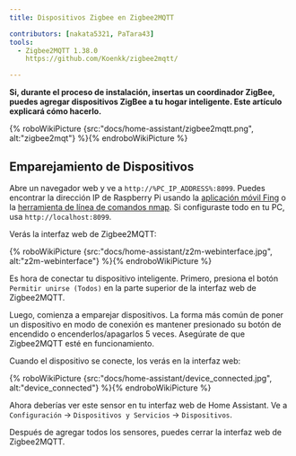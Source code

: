```yaml
---
title: Dispositivos Zigbee en Zigbee2MQTT

contributors: [nakata5321, PaTara43]
tools:
  - Zigbee2MQTT 1.38.0
    https://github.com/Koenkk/zigbee2mqtt/

---
```


**Si, durante el proceso de instalación, insertas un coordinador ZigBee, puedes agregar dispositivos ZigBee a tu hogar inteligente. Este artículo explicará cómo hacerlo.**

{% roboWikiPicture {src:"docs/home-assistant/zigbee2mqtt.png", alt:"zigbee2mqt"} %}{% endroboWikiPicture %}

## Emparejamiento de Dispositivos

Abre un navegador web y ve a `http://%PC_IP_ADDRESS%:8099`. Puedes encontrar la dirección IP de Raspberry Pi
usando la [aplicación móvil Fing](https://www.fing.com/products) o la [herramienta de línea de comandos nmap](https://vitux.com/find-devices-connected-to-your-network-with-nmap/). Si configuraste todo en tu PC, usa `http://localhost:8099`.

Verás la interfaz web de Zigbee2MQTT:


{% roboWikiPicture {src:"docs/home-assistant/z2m-webinterface.jpg", alt:"z2m-webinterface"} %}{% endroboWikiPicture %}


Es hora de conectar tu dispositivo inteligente.
Primero, presiona el botón `Permitir unirse (Todos)` en la parte superior de la interfaz web de Zigbee2MQTT.

Luego, comienza a emparejar dispositivos. La forma más común de poner un dispositivo en modo de conexión es mantener presionado su botón de encendido o encenderlos/apagarlos 5 veces. Asegúrate de que Zigbee2MQTT esté en funcionamiento.

Cuando el dispositivo se conecte, los verás en la interfaz web:

{% roboWikiPicture {src:"docs/home-assistant/device_connected.jpg", alt:"device_connected"} %}{% endroboWikiPicture %}

Ahora deberías ver este sensor en tu interfaz web de Home Assistant. Ve a `Configuración` -> `Dispositivos y Servicios` -> `Dispositivos`.

Después de agregar todos los sensores, puedes cerrar la interfaz web de Zigbee2MQTT.
